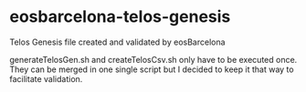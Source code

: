 # eosbarcelona-telos-genesis

Telos Genesis file created and validated by eosBarcelona

generateTelosGen.sh and createTelosCsv.sh only have to be executed once. They can be merged in one single script but I decided to keep it that way to facilitate validation.

